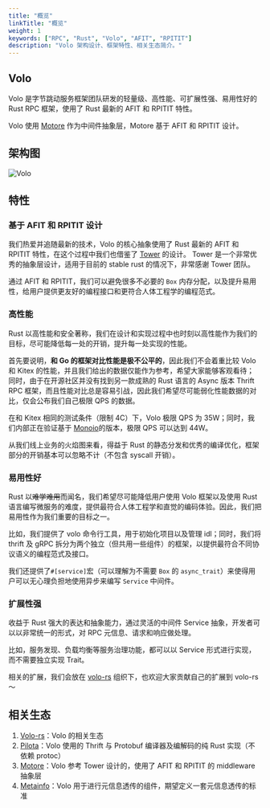 ```yaml
---
title: "概览"
linkTitle: "概览"
weight: 1
keywords: ["RPC", "Rust", "Volo", "AFIT", "RPITIT"]
description: "Volo 架构设计、框架特性、相关生态简介。"
---
```


## Volo

Volo 是字节跳动服务框架团队研发的轻量级、高性能、可扩展性强、易用性好的 Rust RPC 框架，使用了 Rust 最新的 AFIT 和 RPITIT 特性。

Volo 使用 [Motore](https://github.com/cloudwego/motore) 作为中间件抽象层，Motore 基于 AFIT 和 RPITIT 设计。

## 架构图

![Volo](/img/docs/volo.png)

## 特性

### 基于 AFIT 和 RPITIT 设计

我们热爱并追随最新的技术，Volo 的核心抽象使用了 Rust 最新的 AFIT 和 RPITIT 特性，在这个过程中我们也借鉴了 [Tower](https://github.com/tower-rs/tower) 的设计。
Tower 是一个非常优秀的抽象层设计，适用于目前的 stable rust 的情况下，非常感谢 Tower 团队。

通过 AFIT 和 RPITIT，我们可以避免很多不必要的 `Box` 内存分配，以及提升易用性，给用户提供更友好的编程接口和更符合人体工程学的编程范式。

### 高性能

Rust 以高性能和安全著称，我们在设计和实现过程中也时刻以高性能作为我们的目标，尽可能降低每一处的开销，提升每一处实现的性能。

首先要说明，**和 Go 的框架对比性能是极不公平的**，因此我们不会着重比较 Volo 和 Kitex 的性能，并且我们给出的数据仅能作为参考，希望大家能够客观看待；
同时，由于在开源社区并没有找到另一款成熟的 Rust 语言的 Async 版本 Thrift RPC 框架，而且性能对比总是容易引战，因此我们希望尽可能弱化性能数据的对比，仅会公布我们自己极限 QPS 的数据。

在和 Kitex 相同的测试条件（限制 4C）下，Volo 极限 QPS 为 35W；同时，我们内部正在验证基于 [Monoio](https://github.com/bytedance/monoio)的版本，极限 QPS 可以达到 44W。

从我们线上业务的火焰图来看，得益于 Rust 的静态分发和优秀的编译优化，框架部分的开销基本可以忽略不计（不包含 syscall 开销）。

### 易用性好

Rust 以~~难学难用~~而闻名，我们希望尽可能降低用户使用 Volo 框架以及使用 Rust 语言编写微服务的难度，提供最符合人体工程学和直觉的编码体验。因此，我们把易用性作为我们重要的目标之一。

比如，我们提供了 volo 命令行工具，用于初始化项目以及管理 idl；同时，我们将 thrift 及 gRPC 拆分为两个独立（但共用一些组件）的框架，以提供最符合不同协议语义的编程范式及接口。

我们还提供了`#[service]`宏（可以理解为不需要 `Box` 的 `async_trait`）来使得用户可以无心理负担地使用异步来编写 `Service` 中间件。

### 扩展性强

收益于 Rust 强大的表达和抽象能力，通过灵活的中间件 Service 抽象，开发者可以以非常统一的形式，对 RPC 元信息、请求和响应做处理。

比如，服务发现、负载均衡等服务治理功能，都可以以 Service 形式进行实现，而不需要独立实现 Trait。

相关的扩展，我们会放在 [volo-rs](http://github.com/volo-rs) 组织下，也欢迎大家贡献自己的扩展到 volo-rs～

## 相关生态

1. [Volo-rs](http://github.com/volo-rs)：Volo 的相关生态
2. [Pilota](https://github.com/cloudwego/pilota)：Volo 使用的 Thrift 与 Protobuf 编译器及编解码的纯 Rust 实现（不依赖 protoc）
3. [Motore](https://github.com/cloudwego/motore)：Volo 参考 Tower 设计的，使用了 AFIT 和 RPITIT 的 middleware 抽象层
4. [Metainfo](https://github.com/cloudwego/metainfo)：Volo 用于进行元信息透传的组件，期望定义一套元信息透传的标准
